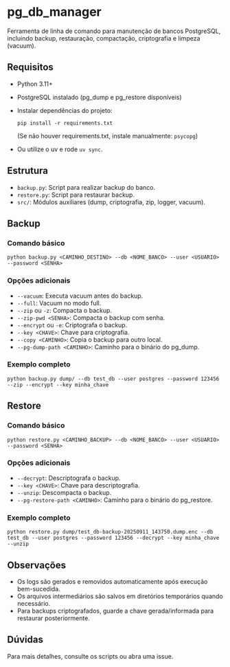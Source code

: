 # pg_db_manager

Ferramenta de linha de comando para manutenção de bancos PostgreSQL, incluindo backup, restauração, compactação, criptografia e limpeza (vacuum).

## Requisitos
- Python 3.11+
- PostgreSQL instalado (pg_dump e pg_restore disponíveis)
- Instalar dependências do projeto:
  ```pwsh
  pip install -r requirements.txt
  ```
  (Se não houver requirements.txt, instale manualmente: `psycopg`)

- Ou utilize o uv e rode `uv sync`.

## Estrutura

- `backup.py`: Script para realizar backup do banco.
- `restore.py`: Script para restaurar backup.
- `src/`: Módulos auxiliares (dump, criptografia, zip, logger, vacuum).

## Backup

### Comando básico

```pwsh
python backup.py <CAMINHO_DESTINO> --db <NOME_BANCO> --user <USUARIO> --password <SENHA>
```

### Opções adicionais

- `--vacuum`: Executa vacuum antes do backup.
- `--full`: Vacuum no modo full.
- `--zip` ou `-z`: Compacta o backup.
- `--zip-pwd <SENHA>`: Compacta o backup com senha.
- `--encrypt` ou `-e`: Criptografa o backup.
- `--key <CHAVE>`: Chave para criptografia.
- `--copy <CAMINHO>`: Copia o backup para outro local.
- `--pg-dump-path <CAMINHO>`: Caminho para o binário do pg_dump.

### Exemplo completo

```pwsh
python backup.py dump/ --db test_db --user postgres --password 123456 --zip --encrypt --key minha_chave
```

## Restore

### Comando básico

```pwsh
python restore.py <CAMINHO_BACKUP> --db <NOME_BANCO> --user <USUARIO> --password <SENHA>
```

### Opções adicionais

- `--decrypt`: Descriptografa o backup.
- `--key <CHAVE>`: Chave para descriptografia.
- `--unzip`: Descompacta o backup.
- `--pg-restore-path <CAMINHO>`: Caminho para o binário do pg_restore.

### Exemplo completo

```pwsh
python restore.py dump/test_db-backup-20250911_143750.dump.enc --db test_db --user postgres --password 123456 --decrypt --key minha_chave --unzip
```

## Observações

- Os logs são gerados e removidos automaticamente após execução bem-sucedida.
- Os arquivos intermediários são salvos em diretórios temporários quando necessário.
- Para backups criptografados, guarde a chave gerada/informada para restaurar posteriormente.

## Dúvidas

Para mais detalhes, consulte os scripts ou abra uma issue.
